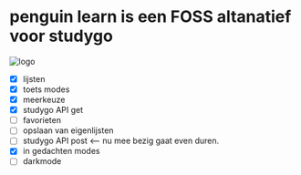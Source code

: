 # penguin learn is een FOSS altanatief voor studygo

![logo](https://github.com/studyGOgratis/penguin-learn/blob/main/IconKitchen-Output/web/apple-touch-icon.png?raw=true)

 - [x] lijsten
 - [x] toets modes
 - [x] meerkeuze
 - [x] studygo API get
 - [ ] favorieten
 - [ ] opslaan van eigenlijsten
 - [ ] studygo API post <-- nu mee bezig gaat even duren.
 - [x] in gedachten modes
 - [ ] darkmode  
